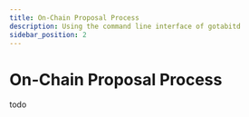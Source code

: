 ```yaml
---
title: On-Chain Proposal Process
description: Using the command line interface of gotabitd
sidebar_position: 2
---
```



#  On-Chain Proposal Process
todo